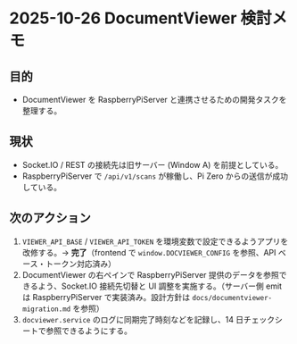 # 2025-10-26 DocumentViewer 検討メモ

## 目的
- DocumentViewer を RaspberryPiServer と連携させるための開発タスクを整理する。

## 現状
- Socket.IO / REST の接続先は旧サーバー (Window A) を前提としている。
- RaspberryPiServer で `/api/v1/scans` が稼働し、Pi Zero からの送信が成功している。

## 次のアクション
1. `VIEWER_API_BASE` / `VIEWER_API_TOKEN` を環境変数で設定できるようアプリを改修する。→ **完了**（frontend で `window.DOCVIEWER_CONFIG` を参照、API ベース・トークン対応済み）
2. DocumentViewer の右ペインで RaspberryPiServer 提供のデータを参照できるよう、Socket.IO 接続先切替と UI 調整を実施する。（サーバー側 emit は RaspberryPiServer で実装済み。設計方針は `docs/documentviewer-migration.md` を参照）
3. `docviewer.service` のログに同期完了時刻などを記録し、14 日チェックシートで参照できるようにする。
